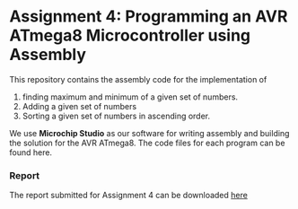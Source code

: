 # Assignment 4: Programming an AVR ATmega8 Microcontroller using Assembly

This repository contains the assembly code for the implementation of 
1. finding maximum and minimum of a given set of numbers.
2. Adding a given set of numbers
3. Sorting a given set of numbers in ascending order.

We use **Microchip Studio** as our software for writing assembly and building the solution for the AVR ATmega8. The code files for each program can be found here.

### Report
The report submitted for Assignment 4 can be downloaded [here](https://github.com/aadarshram/MicroProcessorsLab_EE2016/blob/main/Assignment_3/Assgn4_Report.pdf)
